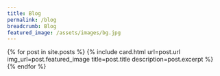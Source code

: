 ```yaml
---
title: Blog
permalink: /blog
breadcrumb: Blog
featured_image: /assets/images/bg.jpg
---
```


<div class="grid-container">
  {% for post in site.posts %}
      {% include card.html url=post.url img_url=post.featured_image title=post.title description=post.excerpt %}
  {% endfor %}
</div>